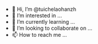 - 👋 Hi, I’m @tuichelaohanzh
- 👀 I’m interested in ...
- 🌱 I’m currently learning ...
- 💞️ I’m looking to collaborate on ...
- 📫 How to reach me ...

<!---
tuichelaohanzh/tuichelaohanzh is a ✨ special ✨ repository because its `README.md` (this file) appears on your GitHub profile.
You can click the Preview link to take a look at your changes.
--->
